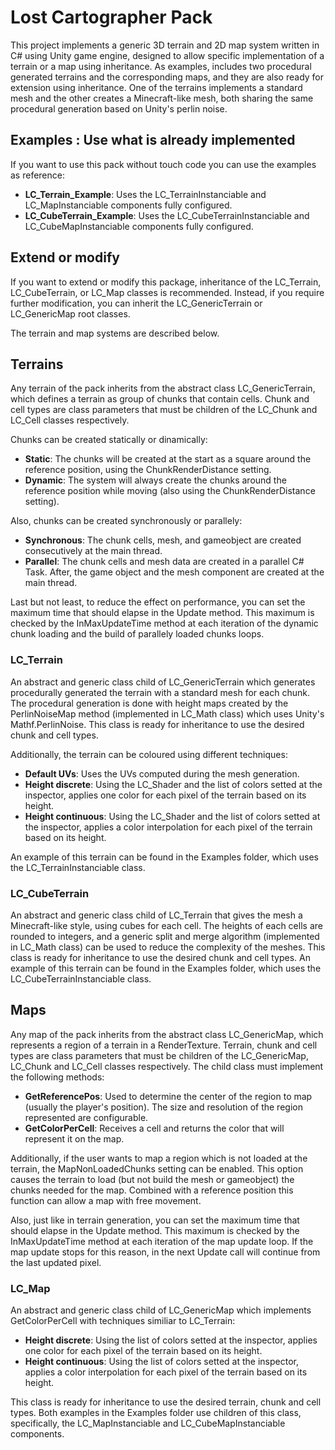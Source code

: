 # Lost Cartographer Pack
This project implements a generic 3D terrain and 2D map system written in C# using Unity game engine, designed to allow specific implementation of a terrain or a map using inheritance.
As examples, includes two procedural generated terrains and the corresponding maps, and they are also ready for extension using inheritance. One of the terrains implements a standard mesh and the other creates a Minecraft-like mesh, both sharing the same procedural generation based on Unity's perlin noise.


## Examples : Use what is already implemented
If you want to use this pack without touch code you can use the examples as reference:
* **LC_Terrain_Example**: Uses the LC_TerrainInstanciable and LC_MapInstanciable components fully configured.
* **LC_CubeTerrain_Example**: Uses the LC_CubeTerrainInstanciable and LC_CubeMapInstanciable components fully configured.


## Extend or modify
If you want to extend or modify this package, inheritance of the LC_Terrain, LC_CubeTerrain, or LC_Map classes is recommended.
Instead, if you require further modification, you can inherit the LC_GenericTerrain or LC_GenericMap root classes.

The terrain and map systems are described below.


## Terrains
Any terrain of the pack inherits from the abstract class LC_GenericTerrain, which defines a terrain as group of chunks that contain cells. Chunk and cell types are class parameters that must be children of the LC_Chunk and LC_Cell classes respectively.

Chunks can be created statically or dinamically:
* **Static**: The chunks will be created at the start as a square around the reference position, using the ChunkRenderDistance setting.
* **Dynamic**: The system will always create the chunks around the reference position while moving (also using the ChunkRenderDistance setting).

Also, chunks can be created synchronously or parallely:
* **Synchronous**: The chunk cells, mesh, and gameobject are created consecutively at the main thread.
* **Parallel**: The chunk cells and mesh data are created in a parallel C# Task. After, the game object and the mesh component are created at the main thread.

Last but not least, to reduce the effect on performance, you can set the maximum time that should elapse in the Update method.
This maximum is checked by the InMaxUpdateTime method at each iteration of the dynamic chunk loading and the build of parallely loaded chunks loops.


### LC_Terrain
An abstract and generic class child of LC_GenericTerrain which generates procedurally generated the terrain with a standard mesh for each chunk. The procedural generation is done with height maps created by the PerlinNoiseMap method (implemented in LC_Math class) which uses Unity's Mathf.PerlinNoise.
This class is ready for inheritance to use the desired chunk and cell types.

Additionally, the terrain can be coloured using different techniques:
* **Default UVs**: Uses the UVs computed during the mesh generation.
* **Height discrete**: Using the LC_Shader and the list of colors setted at the inspector, applies one color for each pixel of the terrain based on its height.
* **Height continuous**: Using the LC_Shader and the list of colors setted at the inspector, applies a color interpolation for each pixel of the terrain based on its height.

An example of this terrain can be found in the Examples folder, which uses the LC_TerrainInstanciable class.


### LC_CubeTerrain
An abstract and generic class child of LC_Terrain that gives the mesh a Minecraft-like style, using cubes for each cell. The heights of each cells are rounded to integers, and a generic split and merge algorithm (implemented in LC_Math class) can be used to reduce the complexity of the meshes.
This class is ready for inheritance to use the desired chunk and cell types.
An example of this terrain can be found in the Examples folder, which uses the LC_CubeTerrainInstanciable class.


## Maps
Any map of the pack inherits from the abstract class LC_GenericMap, which represents a region of a terrain in a RenderTexture. Terrain, chunk and cell types are class parameters that must be children of the LC_GenericMap, LC_Chunk and LC_Cell classes respectively.
The child class must implement the following methods:
* **GetReferencePos**: Used to determine the center of the region to map (usually the player's position). The size and resolution of the region represented are configurable.
* **GetColorPerCell**: Receives a cell and returns the color that will represent it on the map.

Additionally, if the user wants to map a region which is not loaded at the terrain, the MapNonLoadedChunks setting can be enabled. This option causes the terrain to load (but not build the mesh or gameobject) the chunks needed for the map.
Combined with a reference position this function can allow a map with free movement.

Also, just like in terrain generation, you can set the maximum time that should elapse in the Update method. This maximum is checked by the InMaxUpdateTime method at each iteration of the map update loop. If the map update stops for this reason, in the next Update call will continue from the last updated pixel.


### LC_Map
An abstract and generic class child of LC_GenericMap which implements GetColorPerCell with techniques similiar to LC_Terrain:
* **Height discrete**: Using the list of colors setted at the inspector, applies one color for each pixel of the terrain based on its height.
* **Height continuous**: Using the list of colors setted at the inspector, applies a color interpolation for each pixel of the terrain based on its height.

This class is ready for inheritance to use the desired terrain, chunk and cell types.
Both examples in the Examples folder use children of this class, specifically, the LC_MapInstanciable and LC_CubeMapInstanciable components.